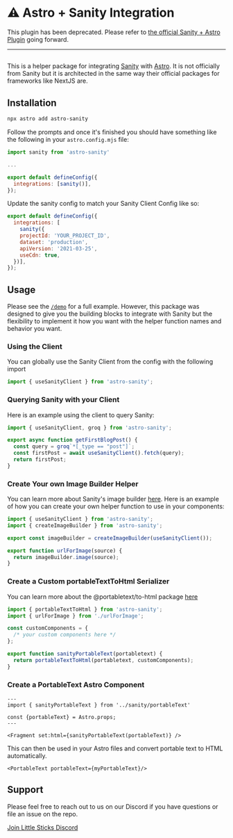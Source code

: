 # ⚠️ Astro + Sanity Integration

This plugin has been deprecated. Please refer to [the official Sanity + Astro Plugin](https://www.sanity.io/plugins/sanity-astro) going forward.

---

## 

This is a helper package for integrating [Sanity](https://www.sanity.io/) with [Astro](https://astro.build/). It is not officially from Sanity but it is architected in the same way their official packages for frameworks like NextJS are.

## Installation

```bash
npx astro add astro-sanity
```

Follow the prompts and once it's finished you should have something like the following in your `astro.config.mjs` file:

```js
import sanity from 'astro-sanity'

...

export default defineConfig({
  integrations: [sanity()],
});
```

Update the sanity config to match your Sanity Client Config like so:

```js
export default defineConfig({
  integrations: [
    sanity({
    projectId: 'YOUR_PROJECT_ID',
    dataset: 'production',
    apiVersion: '2021-03-25',
    useCdn: true,
  })],
});
```

## Usage

Please see the [`/demo`](https://github.com/littlesticks/astro-sanity/tree/main/demo) for a full example. However, this package was designed to give you the building blocks to integrate with Sanity but the flexibility to implement it how you want with the helper function names and behavior you want.

### Using the Client

You can globally use the Sanity Client from the config with the following import

```js
import { useSanityClient } from 'astro-sanity';
```

### Querying Sanity with your Client

Here is an example using the client to query Sanity:

```js
import { useSanityClient, groq } from 'astro-sanity';

export async function getFirstBlogPost() {
  const query = groq`*[_type == "post"]`;
  const firstPost = await useSanityClient().fetch(query);
  return firstPost;
}
```

### Create Your own Image Builder Helper

You can learn more about Sanity's image builder [here](https://www.sanity.io/docs/image-url). Here is an example of how you can create your own helper function to use in your components:

```js
import { useSanityClient } from 'astro-sanity';
import { createImageBuilder } from 'astro-sanity';

export const imageBuilder = createImageBuilder(useSanityClient());

export function urlForImage(source) {
  return imageBuilder.image(source);
}
```

### Create a Custom portableTextToHtml Serializer

You can learn more about the @portabletext/to-html package [here](https://github.com/portabletext/to-html)

```js
import { portableTextToHtml } from 'astro-sanity';
import { urlForImage } from './urlForImage';

const customComponents = {
  /* your custom components here */
};

export function sanityPortableText(portabletext) {
  return portableTextToHtml(portabletext, customComponents);
}
```

### Create a PortableText Astro Component

```astro
---
import { sanityPortableText } from '../sanity/portableText'

const {portableText} = Astro.props;
---

<Fragment set:html={sanityPortableText(portableText)} />
```

This can then be used in your Astro files and convert portable text to HTML automatically.

```astro
<PortableText portableText={myPortableText}/>
```

## Support

Please feel free to reach out to us on our Discord if you have questions or file an issue on the repo.

[Join Little Sticks Discord](https://littlesticks.dev/discord)
